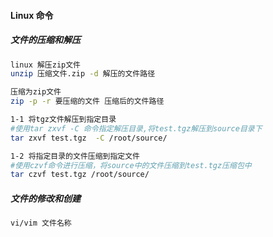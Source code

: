 #### Linux 命令

##### 文件的压缩和解压

```bash
linux 解压zip文件
unzip 压缩文件.zip -d 解压的文件路径

压缩为zip文件
zip -p -r 要压缩的文件 压缩后的文件路径

1-1 将tgz文件解压到指定目录
#使用tar zxvf -C 命令指定解压目录,将test.tgz解压到source目录下
tar zxvf test.tgz  -C /root/source/

1-2 将指定目录的文件压缩到指定文件
#使用czvf命令进行压缩，将source中的文件压缩到test.tgz压缩包中
tar czvf test.tgz /root/source/

```

##### 文件的修改和创建

```bash
vi/vim 文件名称
```

